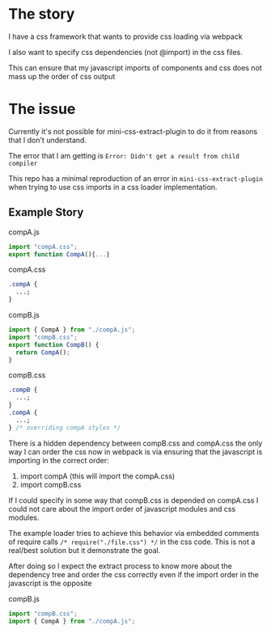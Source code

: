 
# The story

I have a css framework that wants to provide css loading via webpack

I also want to specify css dependencies (not @import) in the css files.

This can ensure that my javascript imports of components and css does not mass up the order of css output

# The issue

Currently it's not possible for mini-css-extract-plugin to do it from reasons that I don't understand.

The error that I am getting is `Error: Didn't get a result from child compiler` 

This repo has a minimal reproduction of an error in `mini-css-extract-plugin` when trying to use css imports in a css loader implementation. 


## Example Story

compA.js

```js
import "compA.css";
export function CompA(){...}
```

compA.css

```css
.compA {
  ...;
}
```

compB.js

```js
import { CompA } from "./compA.js";
import "compB.css";
export function CompB() {
  return CompA();
}
```

compB.css

```css
.compB {
  ...;
}
.compA {
  ...;
} /* overriding compA styles */
```

There is a hidden dependency between compB.css and compA.css the only way I can order the css now in webpack is via ensuring that the javascript is importing in the correct order:

1. import compA (this will import the compA.css)
2. import compB.css

If I could specify in some way that compB.css is depended on compA.css I could not care about the import order of javascript modules and css modules.

The example loader tries to achieve this behavior via embedded comments of require calls `/* require("./file.css") */` in the css code.
This is not a real/best solution but it demonstrate the goal.

After doing so I expect the extract process to know more about the dependency tree and order the css correctly even if the import order in the javascript is the opposite

compB.js

```js
import "compB.css";
import { CompA } from "./compA.js";
```
